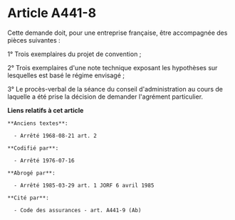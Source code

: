 # Article A441-8

Cette demande doit, pour une entreprise française, être accompagnée des pièces suivantes :

1° Trois exemplaires du projet de convention ;

2° Trois exemplaires d'une note technique exposant les hypothèses sur lesquelles est basé le régime envisagé ;

3° Le procès-verbal de la séance du conseil d'administration au cours de laquelle a été prise la décision de demander
l'agrément particulier.

**Liens relatifs à cet article**

	**Anciens textes**:

	  - Arrêté 1968-08-21 art. 2

	**Codifié par**:

	  - Arrêté 1976-07-16

	**Abrogé par**:

	  - Arrêté 1985-03-29 art. 1 JORF 6 avril 1985

	**Cité par**:

	  - Code des assurances - art. A441-9 (Ab)
